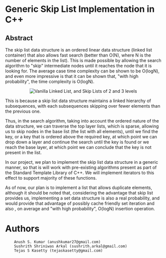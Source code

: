 # Generic Skip List Implementation in C++

## Abstract

The skip list data structure is an ordered linear data structure (linked list container) that also allows fast search (better than O(N), where N is the number of elements in the list). This is made possible by allowing the search algorithm to &quot;skip&quot; intermediate nodes until it reaches the node that it is looking for. The average case time complexity can be shown to be O(logN), and even more impressive is that it can be shown that, &quot;with high probability&quot;, the time complexity is O(logN).

<p align="center">
  <img src="/images/skiplist.gif?raw=true" title="Vanilla Linked List, and Skip Lists of 2 and 3 levels"/>
</p>

This is because a skip list data structure maintains a linked hierarchy of subsequences, with each subsequences skipping over fewer elements than the previous one.

Thus, in the search algorithm, taking into account the ordered nature of the data structure, we can traverse the top layer lists, which is sparse, allowing us to skip nodes in the base list (the list with all elements), until we find the key, or a key that is ordered above the required key, at which point we can drop down a layer and continue the search until the key is found or we reach the base layer, at which point we can conclude that the key is not present in the list.

In our project, we plan to implement the skip list data structure in a generic manner, so that is will work with pre-existing algorithms present as part of the Standard Template Library of C++. We will implement iterators to this effect to support majority of these functions.

As of now, our plan is to implement a list that allows duplicate elements, although it should be noted that, considering the advantage that skip list provides us, implementing a set data structure is also a real probability, and would provide that advantage of possibly cache friendly set iteration and also , on average and &quot;with high probability&quot;,  O(logN) insertion operation.

# Authors
```
	Anush S. Kumar (anushkumar27@gmail.com)
	Sushrith Shriniwas Arkal (sushrith.arkal@gmail.com)
	Tejas S Kasetty (tejaskasetty@gmail.com)
```

